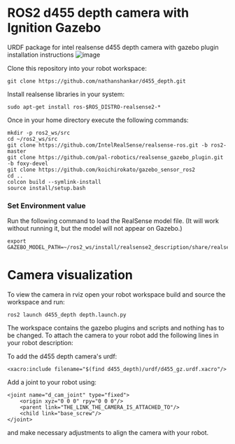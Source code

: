 # ROS2 d455 depth camera with Ignition Gazebo
URDF package for intel realsense d455 depth camera with gazebo plugin installation instructions
![image](https://github.com/user-attachments/assets/86911cac-7df3-476e-be01-a371d55ac442)

Clone this repository into your robot workspace:
```console
git clone https://github.com/nathanshankar/d455_depth.git
```
Install realsense libraries in your system:
```console
sudo apt-get install ros-$ROS_DISTRO-realsense2-*
```
Once in your home directory execute the following commands:
```console
mkdir -p ros2_ws/src
cd ~/ros2_ws/src
git clone https://github.com/IntelRealSense/realsense-ros.git -b ros2-master
git clone https://github.com/pal-robotics/realsense_gazebo_plugin.git -b foxy-devel
git clone https://github.com/koichirokato/gazebo_sensor_ros2
cd ..
colcon build --symlink-install
source install/setup.bash
```

### Set Environment value
Run the following command to load the RealSense model file. (It will work without running it, but the model will not appear on Gazebo.)
```console
export GAZEBO_MODEL_PATH=~/ros2_ws/install/realsense2_description/share/realsense2_description/meshes/:$GAZEBO_MODEL_PATH
```

# Camera visualization
To view the camera in rviz open your robot workspace build and source the workspace and run:
```console
ros2 launch d455_depth depth.launch.py
```

The workspace contains the gazebo plugins and scripts and nothing has to be changed. To attach the camera to your robot add the following lines in your robot description:

To add the d455 depth camera's urdf:
```xacro
<xacro:include filename="$(find d455_depth)/urdf/d455_gz.urdf.xacro"/>
```

Add a joint to your robot using:
```xacro
<joint name="d_cam_joint" type="fixed">
    <origin xyz="0 0 0" rpy="0 0 0"/>
    <parent link="THE_LINK_THE_CAMERA_IS_ATTACHED_TO"/>
    <child link="base_screw"/>
</joint>
```
and make necessary adjustments to align the camera with your robot.

